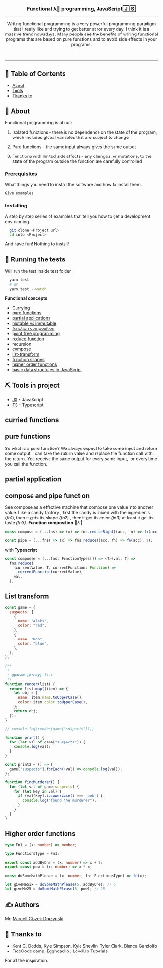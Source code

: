 <p align="center" <img width=200px height=200px src="https://cdn0.iconfinder.com/data/icons/glyphpack/60/function-128.png" alt="Project logo">
</p>

<h3 align="center">Functional λ💎 programming, JavaScript🄹🅂</h3>

<div align="center">

</div>

---

<p align="center">
Writing functional programming is a very powerful programming paradigm that I really like and trying to get better at for every day. I think it is a massive trend nowadays. Many people see the benefits of writing functional programs that are based on pure functions and to avoid side effects in your programs.
</p>
<br>
<hr>

## 📝 Table of Contents

- [About](#about)
- [Tools](#built_using)
- [Thanks to](#acknowledgement)

## 🧐 About <a name = "about"></a>

Functional programming is about:

1. Isolated functions - there is no dependence on the state of the program, which includes global variables that are subject to change

2. Pure functions - the same input always gives the same output

3. Functions with limited side effects - any changes, or mutations, to the state of the program outside the function are carefully controlled

### Prerequisites

What things you need to install the software and how to install them.

```
Give examples
```

### Installing

A step by step series of examples that tell you how to get a development env running.

```sh
  git clone <Project url>
  cd into <Project>

```

And have fun!
Nothing to install!

## 🔧 Running the tests <a name = "tests"></a>

Will run the test inside test folder

```bash
  yarn test
  # or
  yarn test --watch
```

**Functional concepts**

- [Currying](#curry)
- [pure functions](#pf)
- [partial applications](#pa)
- [mutable vs immutable](#mi)
- [function composition](#fc)
- [point free programming](#pfp)
- [reduce function](#rf)
- [recursion](#rcc)
- [compose](#compose)
- [list-transform](#**list-transform**)
- [function shapes](#shapes)
- [higher order functions](#hof)
- [basic data structures in JavaScript](#bdij)

## ⛏️ Tools in project <a name = "built_using"></a>

- [JS](https://developer.mozilla.org/en-US/) - JavaScript
- [TS](https://www.typescriptlang.org/) - Typescript

## curried functions <a name = "curry"></a>

## pure functions <a name = "pf"></a>

So what is a pure function?
We always expect to take some input and return some output.
I can take the ruturn value and replace the function call with the return.
You receive the same output for every same input, for every time you call the function.

## partial application <a name = "ps"></a>

## compose and pipe function <a name = "compose"></a>

See compose as a effective machine that compose one value into another value.
Like a candy factory , first the candy is mixed with the ingredients (_fn1_),
then it gets its shape _(fn2)_ , then it get its color _(fn3)_ at least it get its taste _(fn3)_. **Function composition** 🚀λ🤩

```js
const compose = (...fns) => (x) => fns.reduceRight((acc, fn) => fn(acc), x);

const pipe = (...fns) => (x) => fns.reduce((acc, fn) => fn(acc), x);
```

with **Typescript**

```ts
const compoese = (...fns: FunctionTypes[]) => <T>(val: T) =>
  fns.reduce(
    (currentValue: T, currentFunction: Function) =>
      currentFunction(currentValue),
    val,
  );
```

## List transform <a name = "list-transform"></a>

```js
const game = {
  suspects: [
    {
      name: "Aleks",
      color: "red",
    },
    {
      name: "Bob",
      color: "blue",
    },
  ],
};

/**
 *
 * @param {Array} list
 */
function render(list) {
  return list.map((item) => {
    let obj = {
      name: item.name.toUpperCase(),
      color: item.color.toUpperCase(),
    };
    return obj;
  });
}

// console.log(render(game["suspects"]));

function print() {
  for (let val of game["suspects"]) {
    console.log(val);
  }
}

const print2 = () => {
  game["suspects"].forEach((val) => console.log(val));
};

function findMurderer() {
  for (let val of game.suspects) {
    for (let key in val) {
      if (val[key].toLowerCase() === "bob") {
        console.log("found the murderer");
      }
    }
  }
}
```

## Higher order functions <a name = "hof"></a>

```ts
type Fn1 = (x: number) => number;

type FunctionsType = Fn1;

export const addByOne = (x: number) => x + 1;
export const pow = (x: number) => x * x;

const doSomeMathPlease = (x: number, fn: FunctionsType) => fn(x);

let giveMeSix = doSomeMathPlease(5, addByOne); // 6
let giveMe25 = doSomeMathPlease(5, pow); // 25
```

## ✍️ Authors <a name = "authors"></a>

Me [Marcell Ciszek Druzynski](#)

## 🎉 Thanks to <a name = "acknowledgement"></a>

- Kent C. Dodds, Kyle Simpson, Kyle Shevlin, Tyler Clark, Bianca Gandolfo
- FreeCode camp, Egghead io , LevelUp Tutorials

For all the inspiration.
